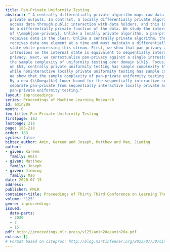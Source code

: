 ```yaml
---
title: Pan-Private Uniformity Testing
abstract: " A centrally differentially private algorithm maps raw data to differentially
  private outputs. In contrast, a locally differentially private algorithm may only
  access data through public interaction with data holders, and this interaction must
  be a differentially private function of the data. We study the intermediate model
  of \\emph{pan-privacy}. Unlike a locally private algorithm, a pan-private algorithm
  receives data in the clear. Unlike a centrally private algorithm, the algorithm
  receives data one element at a time and must maintain a differentially private internal
  state while processing this stream. First, we show that pan-privacy against multiple
  intrusions on the internal state is equivalent to sequentially interactive local
  privacy. Next, we contextualize pan-privacy against a single intrusion by analyzing
  the sample complexity of uniformity testing over domain $[k]$. Focusing on the dependence
  on $k$, centrally private uniformity testing has sample complexity $\\Theta(\\sqrt{k})$,
  while noninteractive locally private uniformity testing has sample complexity $\\Theta(k)$.
  We show that the sample complexity of pan-private uniformity testing is $\\Theta(k^{2/3})$.
  By a new $\\Omega(k)$ lower bound for the sequentially interactive setting, we also
  separate pan-private from sequentially interactive locally private and multi-intrusion
  pan-private uniformity testing."
layout: inproceedings
series: Proceedings of Machine Learning Research
id: amin20a
month: 0
tex_title: Pan-Private Uniformity Testing
firstpage: 183
lastpage: 218
page: 183-218
order: 183
cycles: false
bibtex_author: Amin, Kareem and Joseph, Matthew and Mao, Jieming
author:
- given: Kareem
  family: Amin
- given: Matthew
  family: Joseph
- given: Jieming
  family: Mao
date: 2020-07-15
address: 
publisher: PMLR
container-title: Proceedings of Thirty Third Conference on Learning Theory
volume: '125'
genre: inproceedings
issued:
  date-parts:
  - 2020
  - 7
  - 15
pdf: http://proceedings.mlr.press/v125/amin20a/amin20a.pdf
extras: []
# Format based on citeproc: http://blog.martinfenner.org/2013/07/30/citeproc-yaml-for-bibliographies/
---
```

